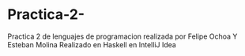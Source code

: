 # Practica-2-
Practica 2 de lenguajes de programacion realizada por Felipe Ochoa Y Esteban Molina 
Realizado en Haskell en IntelliJ Idea 
